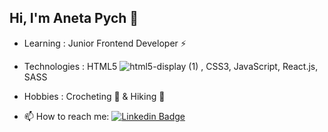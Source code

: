 ## Hi, I'm Aneta Pych 👋

* Learning : Junior Frontend Developer ⚡
* Technologies : HTML5 ![html5-display (1)](https://user-images.githubusercontent.com/91451163/151773691-d7f11f3b-27c7-4948-9503-762f38116a15.png)
, CSS3, JavaScript, React.js, SASS
* Hobbies : Crocheting 🧶 & Hiking 🌄

* 📫 How to reach me:   [![Linkedin Badge](https://img.shields.io/badge/-Aneta_Pych-blue?style=flat-square&logo=Linkedin&logoColor=white&link=https://www.linkedin.com/in/aneta-pych-516629209//)](https://www.linkedin.com/in/aneta-pych-516629209/)
